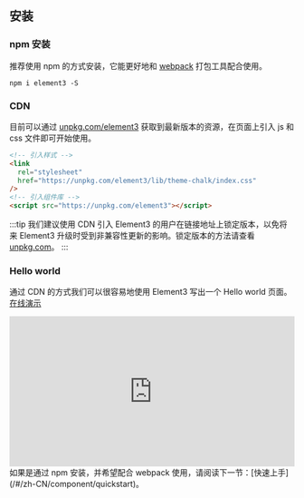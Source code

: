 ## 安装

### npm 安装

推荐使用 npm 的方式安装，它能更好地和 [webpack](https://webpack.js.org/) 打包工具配合使用。

```shell
npm i element3 -S
```

### CDN

目前可以通过 [unpkg.com/element3](https://unpkg.com/element3) 获取到最新版本的资源，在页面上引入 js 和 css 文件即可开始使用。

```html
<!-- 引入样式 -->
<link
  rel="stylesheet"
  href="https://unpkg.com/element3/lib/theme-chalk/index.css"
/>
<!-- 引入组件库 -->
<script src="https://unpkg.com/element3"></script>
```

:::tip
我们建议使用 CDN 引入 Element3 的用户在链接地址上锁定版本，以免将来 Element3 升级时受到非兼容性更新的影响。锁定版本的方法请查看 [unpkg.com](https://unpkg.com)。
:::

### Hello world

通过 CDN 的方式我们可以很容易地使用 Element3 写出一个 Hello world 页面。[在线演示](https://codepen.io/imjustaman/pen/abZajYg)

<iframe height="265" style="width: 100%;" scrolling="no" title="Element3 Demo" src="https://codepen.io/imjustaman/embed/abZajYg?height=265&theme-id=light&default-tab=html,result" frameborder="no" loading="lazy" allowtransparency="true" allowfullscreen="true">
  See the Pen <a href='https://codepen.io/imjustaman/pen/abZajYg'>Element3 Demo</a> by ImJustAMan
  (<a href='https://codepen.io/imjustaman'>@imjustaman</a>) on <a href='https://codepen.io'>CodePen</a>.
</iframe>
如果是通过 npm 安装，并希望配合 webpack 使用，请阅读下一节：[快速上手](/#/zh-CN/component/quickstart)。
